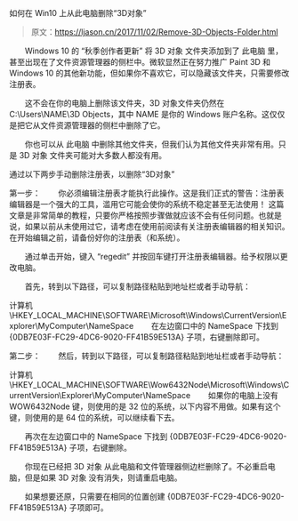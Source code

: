 如何在 Win10 上从此电脑删除“3D对象”

> 原文：https://ljason.cn/2017/11/02/Remove-3D-Objects-Folder.html

　　Windows 10 的 “秋季创作者更新” 将 3D 对象 文件夹添加到了 此电脑 里，甚至出现在了文件资源管理器的侧栏中。微软显然正在努力推广 Paint 3D 和 Windows 10 的其他新功能，但如果你不喜欢它，可以隐藏该文件夹，只需要修改注册表。

　　这不会在你的电脑上删除该文件夹，3D 对象文件夹仍然在 C:\Users\NAME\3D Objects，其中 NAME 是你的 Windows 账户名称。这仅仅是把它从文件资源管理器的侧栏中删除了它。

　　你也可以从 此电脑 中删除其他文件夹，但我们认为其他文件夹非常有用。只是 3D 对象 文件夹可能对大多数人都没有用。

通过以下两步手动删除注册表，以删除“3D对象”

第一步：
　　你必须编辑注册表才能执行此操作。这是我们正式的警告：注册表编辑器是一个强大的工具，滥用它可能会使你的系统不稳定甚至无法使用！ 这篇文章是非常简单的教程，只要你严格按照步骤做就应该不会有任何问题。也就是说，如果以前从未使用过它，请考虑在使用前阅读有关注册表编辑器的相关知识。在开始编辑之前，请备份好你的注册表（和系统）。

　　通过单击开始，键入 “regedit” 并按回车键打开注册表编辑器。给予权限以更改电脑。

　　首先，转到以下路径，可以复制路径粘贴到地址栏或者手动导航：

计算机\HKEY_LOCAL_MACHINE\SOFTWARE\Microsoft\Windows\CurrentVersion\Explorer\MyComputer\NameSpace
　　在左边窗口中的 NameSpace 下找到 {0DB7E03F-FC29-4DC6-9020-FF41B59E513A} 子项，右键删除即可。

第二步：
　　然后，转到以下路径，可以复制路径粘贴到地址栏或者手动导航：

计算机\HKEY_LOCAL_MACHINE\SOFTWARE\Wow6432Node\Microsoft\Windows\CurrentVersion\Explorer\MyComputer\NameSpace
　　如果你的电脑上没有 WOW6432Node 键，则使用的是 32 位的系统，以下内容不用做。如果有这个键，则使用的是 64 位的系统，可以继续看下去。

　　再次在左边窗口中的 NameSpace 下找到 {0DB7E03F-FC29-4DC6-9020-FF41B59E513A} 子项，右键删除。

　　你现在已经把 3D 对象 从此电脑和文件管理器侧边栏删除了。不必重启电脑，但是如果 3D 对象 没有消失，则请重启电脑。

　　如果想要还原，只需要在相同的位置创建 {0DB7E03F-FC29-4DC6-9020-FF41B59E513A} 子项即可。